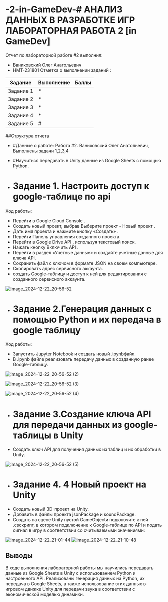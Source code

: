 # -2-in-GameDev-# АНАЛИЗ ДАННЫХ В РАЗРАБОТКЕ ИГР ЛАБОРАТОРНАЯ РАБОТА 2 [in GameDev]
Отчет по лабораторной работе #2 выполнил:
- Ваниковский Олег Анатольевич
- НМТ-231801
Отметка о выполнении заданий :

| Задание | Выполнение | Баллы |
| ------ | ------ | ------ |
| Задание 1 | * | |
| Задание 2 | * |  |
| Задание 3 | * |  |
| Задание 4 | * |  |
| Задание 5 | # |  |



##Структура отчета

- #Данные о работе: Работа #2. Ваниковский Олег Анатольевич, Выполнены задачи 1,2,3,4
- #Научиться передавать в Unity данные из Google Sheets с помощью Python.

  
- # Задание 1. Настроить доступ к google-таблице по api
 Ход работы:
- Перейти в Google Cloud Console .
- Создать новый проект, выбрав Выберите проект - Новый проект .
- Дать имя проекта и нажмите кнопку «Создать» .
- Перейти Панель управления созданного проекта.
- Перейти в Google Drive API , используя текстовый поиск.
- Нажать кнопку Включить API .
- Перейти в раздел «Учетные данные» и создайте учетные данные для ключа API.
- Сохранить файл с ключом в формате JSON на своем компьютере.
- Скопировать адрес сервисного аккаунта.
- создать Google-таблицу и доступ к ней для редактирования с созданного сервисного аккаунта.
  
![image_2024-12-22_20-56-52](https://github.com/user-attachments/assets/187ddae6-90f2-4b67-bab7-5044276a08a1)






- # Задание 2.Генерация данных с помощью Python и их передача в google таблицу
 Ход работы:
- Запустить Jupyter Notebook и создать новый .ipynbфайл. 
- В .ipynb файле реализовать передачу данных в созданную ранее Google-таблицу.

![image_2024-12-22_20-56-52 (2)](https://github.com/user-attachments/assets/7935b93e-82c7-4e47-8881-221150b9f937)

![image_2024-12-22_20-56-52 (3)](https://github.com/user-attachments/assets/8ee1dfcf-0854-4f77-866c-0c50b18b629f)

![image_2024-12-22_20-56-52 (4)](https://github.com/user-attachments/assets/1a11094f-8286-40a2-9901-f6e271cadbd9)



- # Задание 3.Создание ключа API для передачи данных из google-таблицы в Unity
- Создать ключ API для получения данных из таблиц и их обработки в Unity.

![image_2024-12-22_20-56-52 (5)](https://github.com/user-attachments/assets/2d69b1e2-23ed-49cf-b2f3-eb30cd3d2fa4)



- # Задание 4. 4 Новый проект на Unity
- Создать новый 3D-проект на Unity.
- Добавить в файлы проекта jsonPackage и soundPackage.
- Создать на сцене Unity пустой GameObjectи подключите к ней .csскрипт, в котором подключение к Google-таблице по API и подать сигнал в игру в соответствии со считываемыми значениями:
  

![image_2024-12-22_21-01-44](https://github.com/user-attachments/assets/36d23b8f-45db-4ada-88a8-fbe9864d93b6)
![image_2024-12-22_21-10-48](https://github.com/user-attachments/assets/136754c3-6492-4a6c-89b9-4dc5a9e2071c)



## Выводы

В ходе выполнения лабораторной работы мы научились передавать данные из Google Sheets в Unity с использованием Python и настроенного API. Реализованы генерация данных на Python, их передача в Google Sheets, а также использование этих данных в игровом движке Unity для передачи звука в соответствии с экономической моделью динамики.
